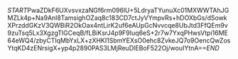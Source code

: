 $START$PwaZDkF6UXvsvxzaNGf6rm096lU+5LdryaTYunuXc01MXWWTAhJGMZLk4p+Na9Anl8TamsighOZaq8c183CD7ctJyVYmpvRs+hDOXbGs/dSowkXPrzddGKzV3QWBiR2OkOax4ntLirK2uf6eAUpGcNvvcqe8UbJtd3FfQEm9v9zuTsq5Lx3XgzgTlGCeqB/fLBiKsrJ4p9F9Iuq6eS+2r7w7YxqPHwsVtpi16ME64eWQ4/zbyCTIqMbYxLX+zXHKI1SbmYEXsO0ehc8ZvkeJQ7o9OencQwZosYtqKD4zENrsigX+yp4p2890PAS3LMjReuDIEBoF522Oj/wouIYtnA==$END$
